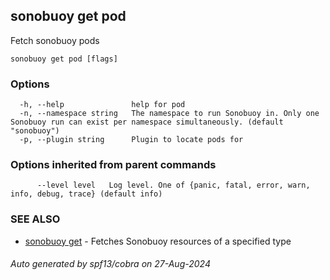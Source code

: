 ## sonobuoy get pod

Fetch sonobuoy pods

```
sonobuoy get pod [flags]
```

### Options

```
  -h, --help               help for pod
  -n, --namespace string   The namespace to run Sonobuoy in. Only one Sonobuoy run can exist per namespace simultaneously. (default "sonobuoy")
  -p, --plugin string      Plugin to locate pods for
```

### Options inherited from parent commands

```
      --level level   Log level. One of {panic, fatal, error, warn, info, debug, trace} (default info)
```

### SEE ALSO

* [sonobuoy get](sonobuoy_get.md)	 - Fetches Sonobuoy resources of a specified type

###### Auto generated by spf13/cobra on 27-Aug-2024
